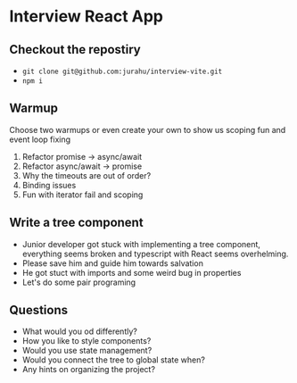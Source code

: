 # Interview React App

## Checkout the repostiry
 
 - `git clone git@github.com:jurahu/interview-vite.git`
 - `npm i`

## Warmup

Choose two warmups or even create your own to show us scoping fun and event loop fixing

 1. Refactor promise -> async/await
 2. Refactor async/await -> promise
 3. Why the timeouts are out of order?
 4. Binding issues
 5. Fun with iterator fail and scoping
## Write a tree component

 - Junior developer got stuck with implementing a tree component,
   everything seems broken and typescript with React seems overhelming.
 - Please save him and guide him towards salvation
 - He got stuct with imports and some weird bug in properties
 - Let's do some pair programing

## Questions

 - What would you od differently?
 - How you like to style components?
 - Would you use state management?
 - Would you connect the tree to global state when?
 - Any hints on organizing the project?
